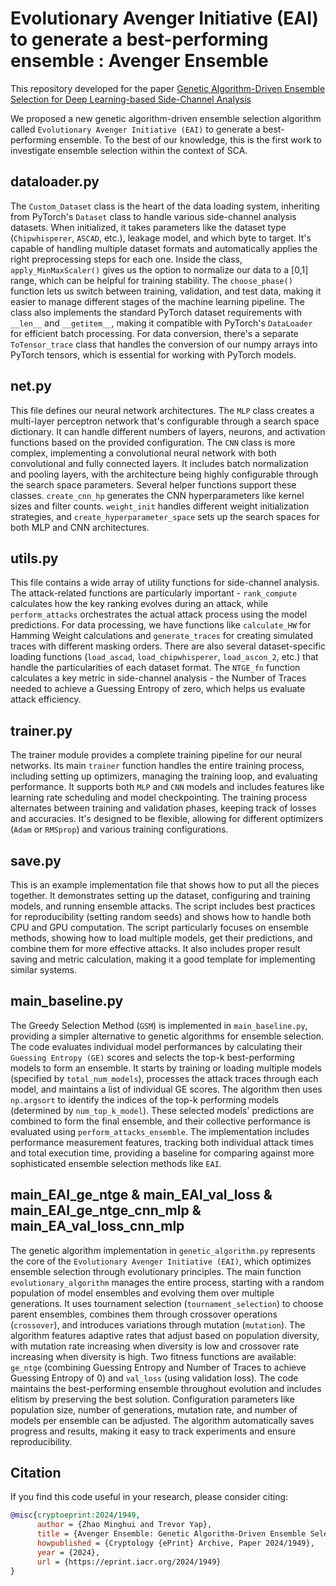 # Evolutionary Avenger Initiative (EAI) to generate a best-performing ensemble : Avenger Ensemble

This repository developed for the paper [Genetic Algorithm-Driven Ensemble Selection for Deep Learning-based Side-Channel Analysis](https://sprint.iacr.org/2024/1949)

We proposed a new genetic algorithm-driven ensemble selection algorithm called `Evolutionary Avenger Initiative (EAI)` to generate a best-performing ensemble. To the best of our knowledge, this is the first work to investigate ensemble selection within the context of SCA.

## dataloader.py
The `Custom_Dataset` class is the heart of the data loading system, inheriting from PyTorch's `Dataset` class to handle various side-channel analysis datasets. When initialized, it takes parameters like the dataset type (`Chipwhisperer`, `ASCAD`, etc.), leakage model, and which byte to target. It's capable of handling multiple dataset formats and automatically applies the right preprocessing steps for each one.
Inside the class, `apply_MinMaxScaler()` gives us the option to normalize our data to a [0,1] range, which can be helpful for training stability. The `choose_phase()` function lets us switch between training, validation, and test data, making it easier to manage different stages of the machine learning pipeline.
The class also implements the standard PyTorch dataset requirements with `__len__` and `__getitem__`, making it compatible with PyTorch's `DataLoader` for efficient batch processing.
For data conversion, there's a separate `ToTensor_trace` class that handles the conversion of our numpy arrays into PyTorch tensors, which is essential for working with PyTorch models.

## net.py
This file defines our neural network architectures. The `MLP` class creates a multi-layer perceptron network that's configurable through a search space dictionary. It can handle different numbers of layers, neurons, and activation functions based on the provided configuration.
The `CNN` class is more complex, implementing a convolutional neural network with both convolutional and fully connected layers. It includes batch normalization and pooling layers, with the architecture being highly configurable through the search space parameters.
Several helper functions support these classes. `create_cnn_hp` generates the CNN hyperparameters like kernel sizes and filter counts. `weight_init` handles different weight initialization strategies, and `create_hyperparameter_space` sets up the search spaces for both MLP and CNN architectures.


## utils.py
This file contains a wide array of utility functions for side-channel analysis. The attack-related functions are particularly important - `rank_compute` calculates how the key ranking evolves during an attack, while `perform_attacks` orchestrates the actual attack process using the model predictions.
For data processing, we have functions like `calculate_HW` for Hamming Weight calculations and `generate_traces` for creating simulated traces with different masking orders. There are also several dataset-specific loading functions (`load_ascad`, `load_chipwhisperer`, `load_ascon_2`, etc.) that handle the particularities of each dataset format.
The `NTGE_fn` function calculates a key metric in side-channel analysis - the Number of Traces needed to achieve a Guessing Entropy of zero, which helps us evaluate attack efficiency.

## trainer.py
The trainer module provides a complete training pipeline for our neural networks. Its main `trainer` function handles the entire training process, including setting up optimizers, managing the training loop, and evaluating performance. It supports both `MLP` and `CNN` models and includes features like learning rate scheduling and model checkpointing.
The training process alternates between training and validation phases, keeping track of losses and accuracies. It's designed to be flexible, allowing for different optimizers (`Adam` or `RMSprop`) and various training configurations.

## save.py
This is an example implementation file that shows how to put all the pieces together. It demonstrates setting up the dataset, configuring and training models, and running ensemble attacks. The script includes best practices for reproducibility (setting random seeds) and shows how to handle both CPU and GPU computation.
The script particularly focuses on ensemble methods, showing how to load multiple models, get their predictions, and combine them for more effective attacks. It also includes proper result saving and metric calculation, making it a good template for implementing similar systems.

## main_baseline.py
The Greedy Selection Method (`GSM`) is implemented in `main_baseline.py`, providing a simpler alternative to genetic algorithms for ensemble selection. The code evaluates individual model performances by calculating their `Guessing Entropy (GE)` scores and selects the top-k best-performing models to form an ensemble. It starts by training or loading multiple models (specified by `total_num_models`), processes the attack traces through each model, and maintains a list of individual GE scores. The algorithm then uses `np.argsort` to identify the indices of the top-k performing models (determined by `num_top_k_model`). These selected models' predictions are combined to form the final ensemble, and their collective performance is evaluated using `perform_attacks_ensemble`. The implementation includes performance measurement features, tracking both individual attack times and total execution time, providing a baseline for comparing against more sophisticated ensemble selection methods like `EAI`.

## main_EAI_ge_ntge & main_EAI_val_loss & main_EAI_ge_ntge_cnn_mlp & main_EA_val_loss_cnn_mlp
The genetic algorithm implementation in `genetic_algorithm.py` represents the core of the `Evolutionary Avenger Initiative (EAI)`, which optimizes ensemble selection through evolutionary principles. The main function `evolutionary_algorithm` manages the entire process, starting with a random population of model ensembles and evolving them over multiple generations. It uses tournament selection (`tournament_selection`) to choose parent ensembles, combines them through crossover operations (`crossover`), and introduces variations through mutation (`mutation`). The algorithm features adaptive rates that adjust based on population diversity, with mutation rate increasing when diversity is low and crossover rate increasing when diversity is high. Two fitness functions are available: `ge_ntge` (combining Guessing Entropy and Number of Traces to achieve Guessing Entropy of 0) and `val_loss` (using validation loss). The code maintains the best-performing ensemble throughout evolution and includes elitism by preserving the best solution. Configuration parameters like population size, number of generations, mutation rate, and number of models per ensemble can be adjusted. The algorithm automatically saves progress and results, making it easy to track experiments and ensure reproducibility.

## Citation
If you find this code useful in your research, please consider citing:

```bibtex
@misc{cryptoeprint:2024/1949,
      author = {Zhao Minghui and Trevor Yap},
      title = {Avenger Ensemble: Genetic Algorithm-Driven Ensemble Selection for Deep Learning-based Side-Channel Analysis},
      howpublished = {Cryptology {ePrint} Archive, Paper 2024/1949},
      year = {2024},
      url = {https://eprint.iacr.org/2024/1949}
}

